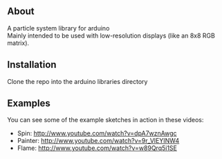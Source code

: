 About
-----
A particle system library for arduino  
Mainly intended to be used with low-resolution displays (like an 8x8 RGB matrix).  

Installation
------------
Clone the repo into the arduino libraries directory 

Examples
--------
You can see some of the example sketches in action in these videos:
- Spin: http://www.youtube.com/watch?v=dpA7wznAwgc
- Painter: http://www.youtube.com/watch?v=9r_VlEYINW4
- Flame: http://www.youtube.com/watch?v=w89Qrq5i1SE
